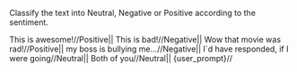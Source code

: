 Classify the text into Neutral, Negative or Positive according to the sentiment.  

This is awesome!//Positive||
This is bad!//Negative||
Wow that movie was rad!//Positive||
my boss is bullying me...//Negative||
I`d have responded, if I were going//Neutral||
Both of you//Neutral||
{user_prompt}//